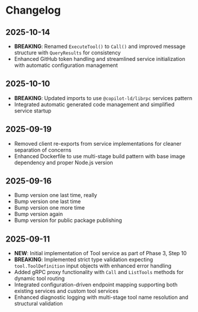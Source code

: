 # Changelog

## 2025-10-14

- **BREAKING**: Renamed `ExecuteTool()` to `Call()` and improved message
  structure with `QueryResults` for consistency
- Enhanced GitHub token handling and streamlined service initialization with
  automatic configuration management

## 2025-10-10

- **BREAKING**: Updated imports to use `@copilot-ld/librpc` services pattern
- Integrated automatic generated code management and simplified service startup

## 2025-09-19

- Removed client re-exports from service implementations for cleaner separation
  of concerns
- Enhanced Dockerfile to use multi-stage build pattern with base image
  dependency and proper Node.js version

## 2025-09-16

- Bump version one last time, really
- Bump version one last time
- Bump version one more time
- Bump version again
- Bump version for public package publishing

## 2025-09-11

- **NEW**: Initial implementation of Tool service as part of Phase 3, Step 10
- **BREAKING**: Implemented strict type validation expecting
  `tool.ToolDefinition` input objects with enhanced error handling
- Added gRPC proxy functionality with `Call` and `ListTools` methods for dynamic
  tool routing
- Integrated configuration-driven endpoint mapping supporting both existing
  services and custom tool services
- Enhanced diagnostic logging with multi-stage tool name resolution and
  structural validation
